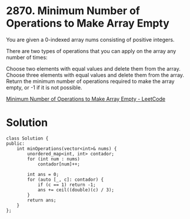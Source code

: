 # 2870. Minimum Number of Operations to Make Array Empty

You are given a 0-indexed array nums consisting of positive integers.

There are two types of operations that you can apply on the array any number of times:

Choose two elements with equal values and delete them from the array.
Choose three elements with equal values and delete them from the array.
Return the minimum number of operations required to make the array empty, or -1 if it is not possible.

[Minimum Number of Operations to Make Array Empty - LeetCode](https://leetcode.com/problems/minimum-number-of-operations-to-make-array-empty/description/)

# Solution

```
class Solution {
public:
    int minOperations(vector<int>& nums) {
        unordered_map<int, int> contador;
        for (int num : nums)
            contador[num]++;
            
        int ans = 0;
        for (auto [_, c]: contador) {
            if (c == 1) return -1;
            ans += ceil((double)(c) / 3);
        }
        return ans;
    }
};
```